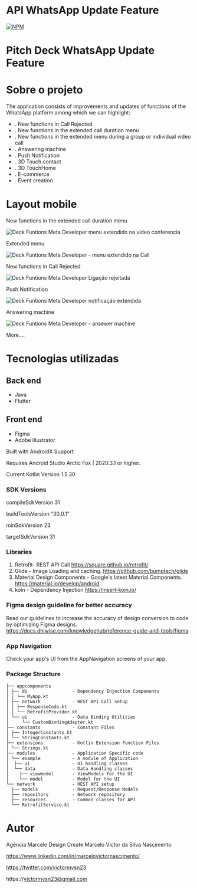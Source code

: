 # API WhatsApp Update Feature


[![NPM](https://img.shields.io/npm/l/react)](https://github.com/MarceloDesignCreate/application15-v1.0.1/blob/master/license)

#  Pitch Deck WhatsApp Update Feature


# Sobre o projeto

The application consists of improvements and updates of functions of the WhatsApp platform
among which we can highlight:

- . New functions in Call Rejected
- . New functions in the extended call duration menu
- . New functions in the extended menu during a group or individual video call
- . Answering machine
- . Push Notification
- . 3D Touch contact
- . 3D TouchHome
- . E-commerce
- . Event creation



# Layout  mobile

New functions in the extended call duration menu

![Deck Funtions Meta Developer menu extendido na video conferencia](https://user-images.githubusercontent.com/11893173/229387878-86606cf7-54c8-4071-892f-1d8383ebde98.png)


Extended  menu

![Deck Funtions Meta Developer - menu extendido na  Call](https://user-images.githubusercontent.com/11893173/229388682-b4655a8a-410f-4d40-86af-1c92a7295276.png)


New functions in Call Rejected

![Deck Funtions Meta Developer Ligação rejeitada](https://github.com/MarceloDesignCreate/application15-v1.0.1/assets/11893173/a873d01e-9b19-4db5-b196-3cbc971c193e)


Push Notification

![Deck Funtions Meta Developer notificação extendida](https://github.com/MarceloDesignCreate/application15-v1.0.1/assets/11893173/4ee7ec09-0a9a-42d1-8c86-07aa95255466)


Answering machine

![Deck Funtions Meta Developer - ansewer machine](https://github.com/MarceloDesignCreate/application15-v1.0.1/assets/11893173/efdd95d8-0492-43db-a673-252a872484c1)


More....



# Tecnologias utilizadas

## Back end
- Java
- Flutter

## Front end
- Figma
- Adobe illustrator

Built with AndroidX Support

Requires Android Studio Arctic Fox | 2020.3.1 or higher.

Current Kotlin Version 1.5.30


### SDK Versions

compileSdkVersion 31

buildToolsVersion "30.0.1"

minSdkVersion 23

targetSdkVersion 31


### Libraries

1. Retrofit- REST API Call
https://square.github.io/retrofit/
2. Glide - Image Loading and caching.
https://github.com/bumptech/glide
3. Material Design Components - Google's latest Material Components.
https://material.io/develop/android
4. koin - Dependency Injection
https://insert-koin.io/

### Figma design guideline for better accuracy

Read our guidelines to increase the accuracy of design conversion to code by optimizing Figma designs. 
https://docs.dhiwise.com/knowledgehub/reference-guide-and-tools/figma.

### App Navigation

Check your app\'s UI from the AppNavigation screens of your app.

### Package Structure


```
├── appcomponents       
│ ├── di                 - Dependency Injection Components 
│ │ └── MyApp.kt
│ ├── network            - REST API Call setup
│ │ ├── ResponseCode.kt
│ │ └── RetrofitProvider.kt
│ └── ui                 - Data Binding Utilities
│     └── CustomBindingAdapter.kt
├── constants            - Constant Files
│ ├── IntegerConstants.kt
│ └── StringConstants.kt
├── extensions           - Kotlin Extension Function Files
│ └── Strings.kt
├── modules              - Application Specific code
│ └── example            - A module of Application 
│  ├── ui                - UI handling classes
│  └── data              - Data Handling classes
│    ├── viewmodel       - ViewModels for the UI
│    └── model           - Model for the UI
└── network              - REST API setup
  ├── models             - Request/Response Models
  ├── repository         - Network repository
  ├── resources          - Common classes for API
  └── RetrofitService.kt
```


# Autor

Agência Marcelo Design Create
Marcelo Victor da Silva Nascimento

https://www.linkedin.com/in/marcelovictornascimento/

https://twitter.com/victormvsn23

https://victormvsn23@gmail.com

